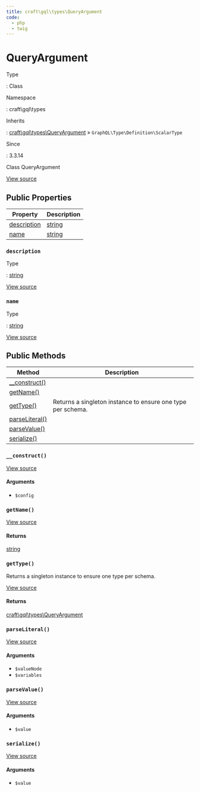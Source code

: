 ```yaml
---
title: craft\gql\types\QueryArgument
code:
  - php
  - twig
---
```


# QueryArgument

Type

:   Class

Namespace

:   craft\gql\types

Inherits

:   [craft\gql\types\QueryArgument](craft-gql-types-queryargument.md) &raquo;
`GraphQL\Type\Definition\ScalarType`

Since

:   3.3.14



Class QueryArgument





[View source](https://github.com/craftcms/cms/blob/master/src/gql/types/QueryArgument.php)


## Public Properties

| Property                                                    | Description
| ----------------------------------------------------------- | ----------------------------------------------
| [description](craft-gql-types-queryargument.md#description) | [string](http://php.net/language.types.string)
| [name](craft-gql-types-queryargument.md#name)               | [string](http://php.net/language.types.string)

### `description`



Type

:   [string](http://php.net/language.types.string)







[View source](https://github.com/craftcms/cms/blob/master/src/gql/types/QueryArgument.php#L32)



### `name`



Type

:   [string](http://php.net/language.types.string)







[View source](https://github.com/craftcms/cms/blob/master/src/gql/types/QueryArgument.php#L27)







## Public Methods

| Method                                                                 | Description
| ---------------------------------------------------------------------- | -----------------------------------------------------------
| [__construct()](craft-gql-types-queryargument.md#method-construct)     |
| [getName()](craft-gql-types-queryargument.md#method-getname)           |
| [getType()](craft-gql-types-queryargument.md#method-gettype)           | Returns a singleton instance to ensure one type per schema.
| [parseLiteral()](craft-gql-types-queryargument.md#method-parseliteral) |
| [parseValue()](craft-gql-types-queryargument.md#method-parsevalue)     |
| [serialize()](craft-gql-types-queryargument.md#method-serialize)       |

### `__construct()`










[View source](https://github.com/craftcms/cms/blob/master/src/gql/types/QueryArgument.php#L34-L37)


#### Arguments

- `$config`




### `getName()`










[View source](https://github.com/craftcms/cms/blob/master/src/gql/types/QueryArgument.php#L53-L56)



#### Returns

[string](http://php.net/language.types.string)



### `getType()`





Returns a singleton instance to ensure one type per schema.




[View source](https://github.com/craftcms/cms/blob/master/src/gql/types/QueryArgument.php#L44-L47)



#### Returns

[craft\gql\types\QueryArgument](craft-gql-types-queryargument.md)



### `parseLiteral()`










[View source](https://github.com/craftcms/cms/blob/master/src/gql/types/QueryArgument.php#L86-L98)


#### Arguments

- `$valueNode`
- `$variables`




### `parseValue()`










[View source](https://github.com/craftcms/cms/blob/master/src/gql/types/QueryArgument.php#L74-L81)


#### Arguments

- `$value`




### `serialize()`










[View source](https://github.com/craftcms/cms/blob/master/src/gql/types/QueryArgument.php#L61-L69)


#### Arguments

- `$value`











